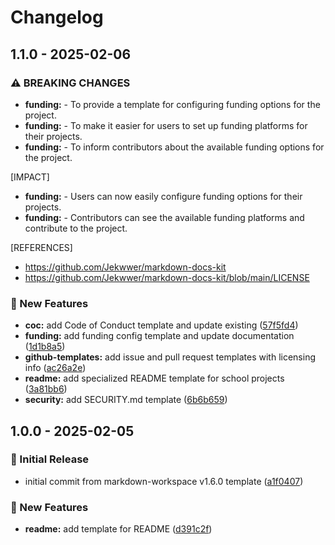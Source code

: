 # Changelog

## 1.1.0 - 2025-02-06
### ⚠ BREAKING CHANGES

* **funding:** - To provide a template for configuring funding options for the project.
* **funding:** - To make it easier for users to set up funding platforms for their projects.
* **funding:** - To inform contributors about the available funding options for the project.

[IMPACT]
* **funding:** - Users can now easily configure funding options for their projects.
* **funding:** - Contributors can see the available funding platforms and contribute to the project.

[REFERENCES]
 - https://github.com/Jekwwer/markdown-docs-kit
 - https://github.com/Jekwwer/markdown-docs-kit/blob/main/LICENSE

### 🚀 New Features

* **coc:** add Code of Conduct template and update existing ([57f5fd4](https://github.com/jekwwer/markdown-docs-kit/commit/57f5fd4ffb5a85ad6c183c326115e91fb7b18ccf))
* **funding:** add funding config template and update documentation ([1d1b8a5](https://github.com/jekwwer/markdown-docs-kit/commit/1d1b8a55c88a94ecbe68d04bcb2771fb5ff54614))
* **github-templates:** add issue and pull request templates with licensing info ([ac26a2e](https://github.com/jekwwer/markdown-docs-kit/commit/ac26a2e5fd2ac63eda8a870910a4fc66a423385a))
* **readme:** add specialized README template for school projects ([3a81bb6](https://github.com/jekwwer/markdown-docs-kit/commit/3a81bb6d2fefa3787d63d3fc237d91a2d66fc036))
* **security:** add SECURITY.md template ([6b6b659](https://github.com/jekwwer/markdown-docs-kit/commit/6b6b659e9a170e88a5f2ea2c6646d58f7735758c))

## 1.0.0 - 2025-02-05
### 🎉 Initial Release

* initial commit from markdown-workspace v1.6.0 template ([a1f0407](https://github.com/jekwwer/markdown-docs-kit/commit/a1f040735b74ae741f186147a3a07025536975d5))

### 🚀 New Features

* **readme:** add template for README ([d391c2f](https://github.com/jekwwer/markdown-docs-kit/commit/d391c2f6111980f0ea27194e9fb241cbd7dbe413))
